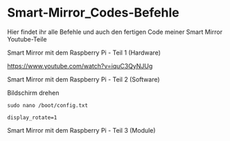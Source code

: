 # Smart-Mirror_Codes-Befehle
Hier findet ihr alle Befehle und auch den fertigen Code meiner Smart Mirror Youtube-Teile

Smart Mirror mit dem Raspberry Pi - Teil 1 (Hardware)

https://www.youtube.com/watch?v=iquC3QyNJUg

Smart Mirror mit dem Raspberry Pi - Teil 2 (Software)

Bildschirm drehen
```
sudo nano /boot/config.txt
```
```
display_rotate=1
```

Smart Mirror mit dem Raspberry Pi - Teil 3 (Module)
